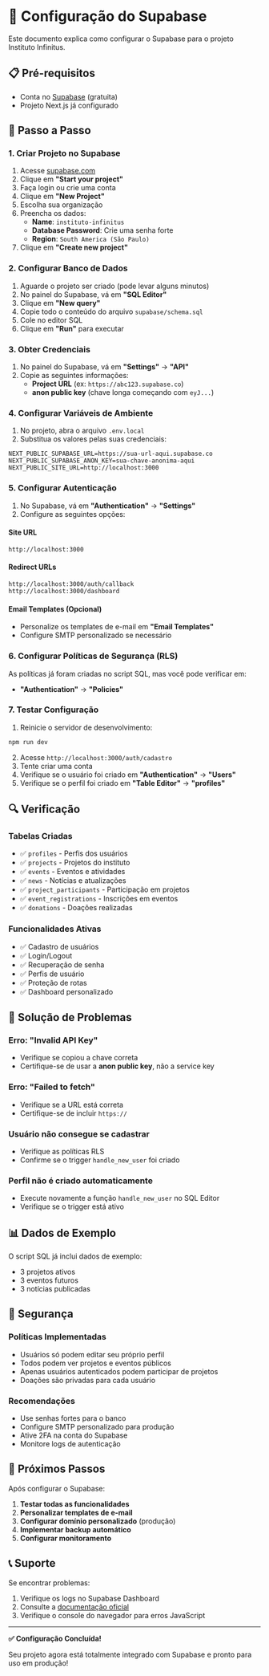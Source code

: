 # 🔧 Configuração do Supabase

Este documento explica como configurar o Supabase para o projeto Instituto Infinitus.

## 📋 Pré-requisitos

- Conta no [Supabase](https://supabase.com) (gratuita)
- Projeto Next.js já configurado

## 🚀 Passo a Passo

### 1. Criar Projeto no Supabase

1. Acesse [supabase.com](https://supabase.com)
2. Clique em **"Start your project"**
3. Faça login ou crie uma conta
4. Clique em **"New Project"**
5. Escolha sua organização
6. Preencha os dados:
   - **Name**: `instituto-infinitus`
   - **Database Password**: Crie uma senha forte
   - **Region**: `South America (São Paulo)`
7. Clique em **"Create new project"**

### 2. Configurar Banco de Dados

1. Aguarde o projeto ser criado (pode levar alguns minutos)
2. No painel do Supabase, vá em **"SQL Editor"**
3. Clique em **"New query"**
4. Copie todo o conteúdo do arquivo `supabase/schema.sql`
5. Cole no editor SQL
6. Clique em **"Run"** para executar

### 3. Obter Credenciais

1. No painel do Supabase, vá em **"Settings"** → **"API"**
2. Copie as seguintes informações:
   - **Project URL** (ex: `https://abc123.supabase.co`)
   - **anon public key** (chave longa começando com `eyJ...`)

### 4. Configurar Variáveis de Ambiente

1. No projeto, abra o arquivo `.env.local`
2. Substitua os valores pelas suas credenciais:

```env
NEXT_PUBLIC_SUPABASE_URL=https://sua-url-aqui.supabase.co
NEXT_PUBLIC_SUPABASE_ANON_KEY=sua-chave-anonima-aqui
NEXT_PUBLIC_SITE_URL=http://localhost:3000
```

### 5. Configurar Autenticação

1. No Supabase, vá em **"Authentication"** → **"Settings"**
2. Configure as seguintes opções:

#### Site URL
```
http://localhost:3000
```

#### Redirect URLs
```
http://localhost:3000/auth/callback
http://localhost:3000/dashboard
```

#### Email Templates (Opcional)
- Personalize os templates de e-mail em **"Email Templates"**
- Configure SMTP personalizado se necessário

### 6. Configurar Políticas de Segurança (RLS)

As políticas já foram criadas no script SQL, mas você pode verificar em:
- **"Authentication"** → **"Policies"**

### 7. Testar Configuração

1. Reinicie o servidor de desenvolvimento:
```bash
npm run dev
```

2. Acesse `http://localhost:3000/auth/cadastro`
3. Tente criar uma conta
4. Verifique se o usuário foi criado em **"Authentication"** → **"Users"**
5. Verifique se o perfil foi criado em **"Table Editor"** → **"profiles"**

## 🔍 Verificação

### Tabelas Criadas
- ✅ `profiles` - Perfis dos usuários
- ✅ `projects` - Projetos do instituto
- ✅ `events` - Eventos e atividades
- ✅ `news` - Notícias e atualizações
- ✅ `project_participants` - Participação em projetos
- ✅ `event_registrations` - Inscrições em eventos
- ✅ `donations` - Doações realizadas

### Funcionalidades Ativas
- ✅ Cadastro de usuários
- ✅ Login/Logout
- ✅ Recuperação de senha
- ✅ Perfis de usuário
- ✅ Proteção de rotas
- ✅ Dashboard personalizado

## 🐛 Solução de Problemas

### Erro: "Invalid API Key"
- Verifique se copiou a chave correta
- Certifique-se de usar a **anon public key**, não a service key

### Erro: "Failed to fetch"
- Verifique se a URL está correta
- Certifique-se de incluir `https://`

### Usuário não consegue se cadastrar
- Verifique as políticas RLS
- Confirme se o trigger `handle_new_user` foi criado

### Perfil não é criado automaticamente
- Execute novamente a função `handle_new_user` no SQL Editor
- Verifique se o trigger está ativo

## 📊 Dados de Exemplo

O script SQL já inclui dados de exemplo:
- 3 projetos ativos
- 3 eventos futuros
- 3 notícias publicadas

## 🔐 Segurança

### Políticas Implementadas
- Usuários só podem editar seu próprio perfil
- Todos podem ver projetos e eventos públicos
- Apenas usuários autenticados podem participar de projetos
- Doações são privadas para cada usuário

### Recomendações
- Use senhas fortes para o banco
- Configure SMTP personalizado para produção
- Ative 2FA na conta do Supabase
- Monitore logs de autenticação

## 🚀 Próximos Passos

Após configurar o Supabase:

1. **Testar todas as funcionalidades**
2. **Personalizar templates de e-mail**
3. **Configurar domínio personalizado** (produção)
4. **Implementar backup automático**
5. **Configurar monitoramento**

## 📞 Suporte

Se encontrar problemas:
1. Verifique os logs no Supabase Dashboard
2. Consulte a [documentação oficial](https://supabase.com/docs)
3. Verifique o console do navegador para erros JavaScript

---

**✅ Configuração Concluída!**

Seu projeto agora está totalmente integrado com Supabase e pronto para uso em produção!
